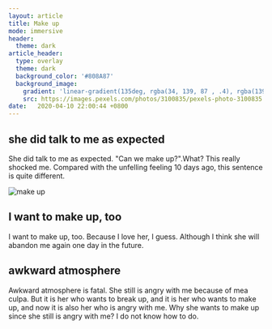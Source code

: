 ```yaml
---
layout: article
title: Make up
mode: immersive
header:
  theme: dark
article_header:
  type: overlay
  theme: dark
  background_color: '#808A87'
  background_image:
    gradient: 'linear-gradient(135deg, rgba(34, 139, 87 , .4), rgba(139, 34, 139, .4))'
    src: https://images.pexels.com/photos/3100835/pexels-photo-3100835.jpeg?auto=compress&cs=tinysrgb&h=750&w=1260
date:   2020-04-10 22:00:44 +0800
---
```


## she did talk to me as expected
She did talk to me as expected. "Can we make up?".What? This really shocked me. Compared with the unfelling feeling 10 days ago, this sentence is quite different.

![make up](http://r.photo.store.qq.com/psc?/V11Be2CB0ZibdZ/gfbE2l9PHUztNHbA2prIH4I.8aRaFubspNDT*kowVax*POyCPmCikkawYa5biJuX0Qjb2Afd9VyrNQvueHP6OKPNlIpYXWh3bSZ8ni*XnmE!/r)

## I want to make up, too
I want to make up, too. Because I love her, I guess. Although I think she will abandon me again one day in the future.
## awkward atmosphere
Awkward atmosphere is fatal. She still is angry with me because of mea culpa. But it is her who wants to break up, and it is her who wants to make up, and now it is also her who is angry with me. Why she wants to make up since she still is angry with me? I do not know how to do.
